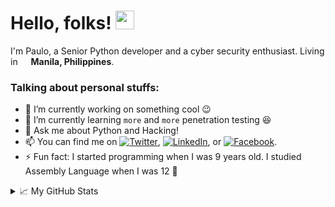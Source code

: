 # Hello, folks! <img src="https://raw.githubusercontent.com/MartinHeinz/MartinHeinz/master/wave.gif" width="30px">
I'm Paulo, a Senior Python developer and a cyber security enthusiast. Living in <img src="https://www.flaticon.com/svg/static/icons/svg/303/303150.svg" width="13"/> <b>Manila, Philippines</b>.

### Talking about personal stuffs:
- 🔭 I’m currently working on something cool 😉
- 🌱 I’m currently learning `more` and `more` penetration testing 😆
- 💬 Ask me about Python and Hacking!
- 📫 You can find me on [![Twitter][1.2]][1], [![LinkedIn][2.2]][2], or [![Facebook][3.2]][3].
- ⚡ Fun fact: I started programming when I was 9 years old. I studied Assembly Language when I was 12 🤪


<!-- Icons -->

[1.2]: http://i.imgur.com/wWzX9uB.png (twitter icon without padding)
[2.2]: https://raw.githubusercontent.com/MartinHeinz/MartinHeinz/master/linkedin-3-16.png (LinkedIn icon without padding)
[3.2]: https://raw.githubusercontent.com/carlsednaoui/gitsocial/master/assets/icons%20without%20padding/facebook.png
<!-- Links to your social media accounts -->

[1]: https://twitter.com/psdon7/
[2]: https://www.linkedin.com/in/paulo-sairel-don-68163713a/
[3]: https://fb.com/paulosaireld0n/

<details>
<summary>📈 My GitHub Stats</summary>
  
![Paulo's github stats](https://github-readme-stats.vercel.app/api?username=psdon&count_private=true&how_icons=true&theme=gruvbox&hide=prs,stars)

[![Top Langs](https://github-readme-stats.vercel.app/api/top-langs/?username=psdon&count_private=true&how_icons=true&theme=gruvbox&layout=compact)](https://github.com/psdon)
</details>


